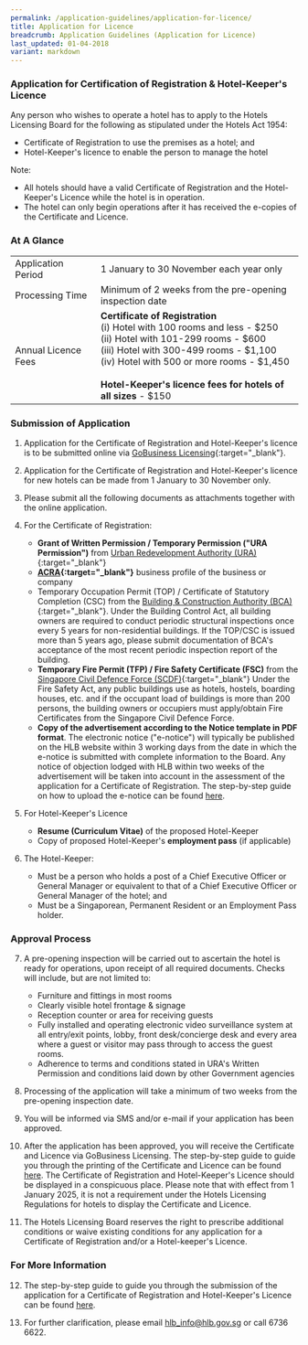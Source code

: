 ```yaml
---
permalink: /application-guidelines/application-for-licence/
title: Application for Licence
breadcrumb: Application Guidelines (Application for Licence)
last_updated: 01-04-2018
variant: markdown
---
```

### **Application for Certification of Registration &amp; Hotel-Keeper's Licence**

Any person who wishes to operate a hotel has to apply to the Hotels Licensing Board for the following as stipulated under the Hotels Act 1954:

* Certificate of Registration to use the premises as a hotel; and 
* Hotel-Keeper's licence to enable the person to manage the hotel

Note: 
* All hotels should have a valid Certificate of Registration and the Hotel-Keeper's Licence while the hotel is in operation. 
* The hotel can only begin operations after it has received the e-copies of the Certificate and Licence.

### **At A Glance**

<table class="table-v">
  <tbody><tr>
    <td>Application Period</td>
    <td>1 January to 30 November each year only</td>
  </tr>
  <tr>
    <td>Processing Time</td>
    <td>Minimum of 2 weeks from the pre-opening inspection date</td>
  </tr>
    <tr><td>Annual Licence Fees</td>
			<td><b>Certificate of Registration</b><br> (i) Hotel with 100 rooms and less - $250 <br>(ii) Hotel with 101-299 rooms - $600 <br> (iii) Hotel with 300-499 rooms - $1,100 <br> (iv) Hotel with 500 or more rooms - $1,450 <br><br> <b>Hotel-Keeper's licence fees for hotels of all sizes</b> - $150 <br></td>
</tr></tbody></table>

### **Submission of Application**

 1. Application for the Certificate of Registration and Hotel-Keeper's licence is to be submitted online via [GoBusiness Licensing](https://dashboard.gobusiness.gov.sg/login){:target="_blank"}.

 2. Application for the Certificate of Registration and Hotel-Keeper's licence for new hotels can be made from 1 January to 30 November only.

 3. Please submit all the following documents as attachments together with the online application.

 4. For the Certificate of Registration: 
   
     * **Grant of Written Permission / Temporary Permission ("URA Permission")** from [Urban Redevelopment Authority (URA)](https://www.ura.gov.sg){:target="_blank"} 
    * **[ACRA](https://www.acra.gov.sg){:target="_blank"}** business profile of the business or company 
    * Temporary Occupation Permit (TOP) / Certificate of Statutory Completion (CSC) from the [Building &amp; Construction Authority (BCA)](https://www.bca.gov.sg){:target="_blank"}. Under the Building Control Act, all building owners are required to conduct periodic structural inspections once every 5 years for non-residential buildings. If the TOP/CSC is issued more than 5 years ago, please submit documentation of BCA's acceptance of the most recent periodic inspection report of the building.  
    * **Temporary Fire Permit (TFP) / Fire Safety Certificate (FSC)** from the [Singapore Civil Defence Force (SCDF)](https://www.scdf.gov.sg){:target="_blank"}  Under the Fire Safety Act, any public buildings use as hotels, hostels, boarding houses, etc. and if the occupant load of buildings is more than 200 persons, the building owners or occupiers must apply/obtain Fire Certificates from the Singapore Civil Defence Force. 
    * **Copy of the advertisement according to the Notice template in PDF format**. The electronic notice ("e-notice") will  typically be published on the HLB website within 3 working days from the date in which the e-notice is submitted with complete information to the Board. Any notice of objection lodged with HLB within two weeks of the advertisement will be taken into account in the assessment of the application for a Certificate of Registration. The step-by-step guide on how to upload the e-notice can be found [here](/files/resources/guides/submission-of-e-notice.pdf).

 5. For Hotel-Keeper's Licence

    * **Resume (Curriculum Vitae)** of the proposed Hotel-Keeper 
    * Copy of proposed Hotel-Keeper's **employment pass** (if applicable)

 6. The Hotel-Keeper:

    * Must be a person who holds a post of a Chief Executive Officer or General Manager or equivalent to that of a Chief Executive Officer or General Manager of the hotel; and 
    * Must be a Singaporean, Permanent Resident or an Employment Pass holder. 

### **Approval Process**

 7. A pre-opening inspection will be carried out to ascertain the hotel is ready for operations, upon receipt of all required documents. Checks will include, but are not limited to: 

    * Furniture and fittings in most rooms 
    * Clearly visible hotel frontage &amp; signage 
    * Reception counter or area for receiving guests 
    * Fully installed and operating electronic video surveillance system at all entry/exit points, lobby, front desk/concierge desk and every area where a guest or visitor may pass through to access the guest rooms.
    * Adherence to terms and conditions stated in URA's Written Permission and conditions laid down by other Government agencies

 8. Processing of the application will take a minimum of two weeks from the pre-opening inspection date. 

 9. You will be informed via SMS and/or e-mail if your application has been approved.   
 
 10. After the application has been approved, you will receive the Certificate and Licence via GoBusiness Licensing. The step-by-step guide to guide you through the printing of the Certificate and Licence can be found [here](/files/resources/guides/guide-printing-certificate-licence.pdf). The Certificate of Registration and Hotel-Keeper's Licence should be displayed in a conspicuous place. Please note that with effect from 1 January 2025, it is not a requirement under the Hotels Licensing Regulations for hotels to display the Certificate and Licence.

 11. The Hotels Licensing Board reserves the right to prescribe additional conditions or waive existing conditions for any application for a Certificate of Registration and/or a Hotel-keeper's Licence.

### **For More Information**

 12. The step-by-step guide to guide you through the submission of the application for a Certificate of Registration and Hotel-Keeper's Licence can be found [here](/files/resources/guides/guide-for-new-application-for-licence.pdf).

 13. For further clarification, please email [hlb_info@hlb.gov.sg](mailto:hlb_info@hlb.gov.sg) or call 6736 6622.